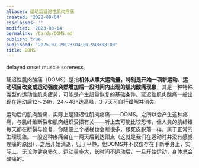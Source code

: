 ```yaml
---
aliases: 运动后延迟性肌肉疼痛
created: '2022-09-04'
cssclasses: ''
modified: '2023-03-14'
permalink: /Cards/DOMS.md
publish: true
published: '2025-07-29T23:04:01.948+08:00'
title: DOMS
---
```

delayed onset muscle soreness

延迟性肌肉酸痛（DOMS）是指**机体从事大运动量，特别是开始一项新运动、运动项目改变或运动强度突然增加后一段时间内出现的肌肉酸痛现象**，其是一种特殊类型的运动性肌肉疲劳，可能是产生超量恢复的基础条件。延迟性肌肉酸痛一般出现在运动后12～24h，24～48h达高峰，3-7天可自行缓解并消失。

运动后的肌肉酸痛，实际上是延迟性肌肉疼痛——DOMS。之所以会产生这种疼痛，与肌纤维断裂和肌肉组织受损有关——听上去可能比较恐怖，但人类的肌纤维每天都在断裂与修复，你随便上个楼梯也会断很多，跟死皮脱落一样，属于正常的生理现象。一般这种疼痛会在一两天后到达顶点（这就是我们在运动时并没有感觉疼痛的原因），之后开始消退，归于平静。但DOMS并不仅仅存在于新手身上，实际上，无论你健身多久、运动量多大，长时间不运动后，一旦开始运动，身体总会酸痛的。